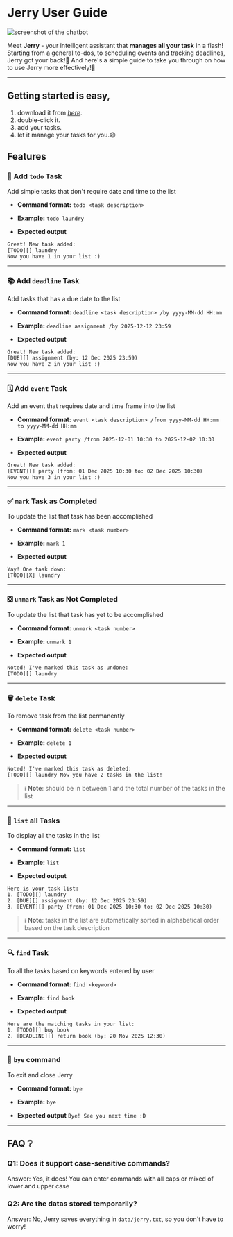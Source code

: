 # Jerry User Guide

![screenshot of the chatbot](Ui.png)

Meet **Jerry** - your intelligent assistant that **manages all your task** in a flash!
Starting from a general to-dos, to scheduling events and tracking deadlines, Jerry got your back!🫵
And here's a simple guide to take you through on how to use Jerry more effectively!🌟

---

## Getting started is easy,
1. download it from *[here](https://github.com/michellee15/ip/releases/tag/A-Jar)*.
2. double-click it.
3. add your tasks.
4. let it manage your tasks for you.😄

## Features

### 📃 Add `todo` Task
Add simple tasks that don't require date and time to the list

- **Command format:**
  `todo <task description>`

- **Example:**
  `todo laundry`

- **Expected output**
```
Great! New task added:
[TODO][] laundry
Now you have 1 in your list :)
```

---

###  📚 Add `deadline` Task
Add tasks that has a due date to the list

- **Command format:**
  `deadline <task description> /by yyyy-MM-dd HH:mm`

- **Example:**
  `deadline assignment /by 2025-12-12 23:59`

- **Expected output**
``` 
Great! New task added:
[DUE][] assignment (by: 12 Dec 2025 23:59)
Now you have 2 in your list :)
```

---

### 🗓 Add `event` Task
Add an event that requires date and time frame into the list

- **Command format:**
  `event <task description> /from yyyy-MM-dd HH:mm to yyyy-MM-dd HH:mm`

- **Example:**
  `event party /from 2025-12-01 10:30 to 2025-12-02 10:30`

- **Expected output**
```
Great! New task added:
[EVENT][] party (from: 01 Dec 2025 10:30 to: 02 Dec 2025 10:30)
Now you have 3 in your list :)
```

---

### ✅ `mark` Task as Completed
To update the list that task has been accomplished

- **Command format:**
  `mark <task number>`

- **Example:**
  `mark 1`

- **Expected output**
```
Yay! One task down:
[TODO][X] laundry 
```

---

### ❎ `unmark` Task as Not Completed
To update the list that task has yet to be accomplished

- **Command format:**
  `unmark <task number>`

- **Example:**
  `unmark 1`

- **Expected output**
```
Noted! I've marked this task as undone:
[TODO][] laundry 
```

---

### 🗑 `delete` Task
To remove task from the list permanently

- **Command format:**
  `delete <task number>`

- **Example:**
  `delete 1`

- **Expected output**
```
Noted! I've marked this task as deleted: 
[TODO][] laundry Now you have 2 tasks in the list!
```

> ℹ️ **Note**: <task number> should be in between 1 and the total number of the tasks in the list

---

### 📑 `list` all Tasks
To display all the tasks in the list

- **Command format:**
  `list`

- **Example:**
  `list`

- **Expected output**
```
Here is your task list:
1. [TODO][] laundry
2. [DUE][] assignment (by: 12 Dec 2025 23:59)
3. [EVENT][] party (from: 01 Dec 2025 10:30 to: 02 Dec 2025 10:30)
```

> ℹ️ **Note**: tasks in the list are automatically sorted in alphabetical order based on the task description

---

### 🔍 `find` Task
To all the tasks based on keywords entered by user

- **Command format:**
  `find <keyword>`

- **Example:**
  `find book`

- **Expected output**
```
Here are the matching tasks in your list:
1. [TODO][] buy book
2. [DEADLINE][] return book (by: 20 Nov 2025 12:30)
```

---

### 👋 `bye` command
To exit and close Jerry

- **Command format:**
  `bye`

- **Example:**
  `bye`

- **Expected output**
  `Bye! See you next time :D`

---

## FAQ ❔

### Q1: Does it support case-sensitive commands?

Answer: Yes, it does! You can enter commands with all caps or mixed of lower and upper case

### Q2: Are the datas stored temporarily?

Answer: No, Jerry saves everything in `data/jerry.txt`, so you don't have to worry!